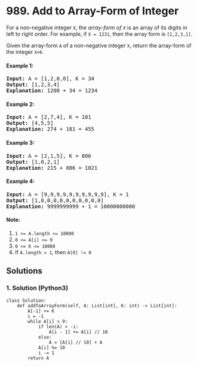 # 989. Add to Array-Form of Integer
For a non-negative integer <code>X</code>, the *array-form of <code>X</code>* is an array of its digits in left to right order.  For example, if <code>X = 1231</code>, then the array form is <code>[1,2,3,1]</code>.

Given the array-form <code>A</code> of a non-negative integer <code>X</code>, return the array-form of the integer <code>X+K</code>.

#### Example 1:
<pre>
<strong>Input:</strong> A = [1,2,0,0], K = 34
<strong>Output:</strong> [1,2,3,4]
<strong>Explanation:</strong> 1200 + 34 = 1234
</pre>

#### Example 2:
<pre>
<strong>Input:</strong> A = [2,7,4], K = 181
<strong>Output:</strong> [4,5,5]
<strong>Explanation:</strong> 274 + 181 = 455
</pre>

#### Example 3:
<pre>
<strong>Input:</strong> A = [2,1,5], K = 806
<strong>Output:</strong> [1,0,2,1]
<strong>Explanation:</strong> 215 + 806 = 1021
</pre>

#### Example 4:
<pre>
<strong>Input:</strong> A = [9,9,9,9,9,9,9,9,9,9], K = 1
<strong>Output:</strong> [1,0,0,0,0,0,0,0,0,0,0]
<strong>Explanation:</strong> 9999999999 + 1 = 10000000000
</pre>

#### Note:
1. <code>1 <= A.length <= 10000</code>
2. <code>0 <= A[i] <= 9</code>
3. <code>0 <= K <= 10000</code>
4. If <code>A.length > 1</code>, then <code>A[0] != 0</code>

## Solutions

### 1. Solution (Python3)
```Python3
class Solution:
    def addToArrayForm(self, A: List[int], K: int) -> List[int]:
        A[-1] += K
        i = -1
        while A[i] > 9:
            if len(A) > -i:
                A[i - 1] += A[i] // 10
            else:
                A = [A[i] // 10] + A
            A[i] %= 10
            i -= 1
        return A
```
